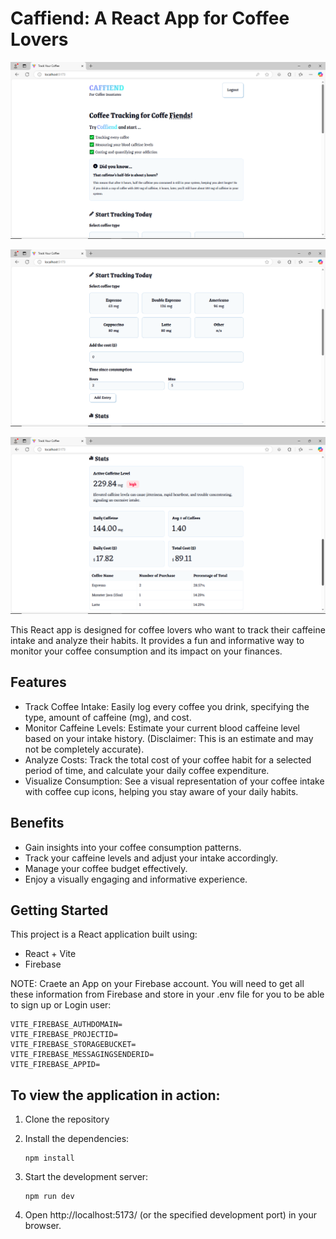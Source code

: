 # Caffiend: A React App for Coffee Lovers

![Hero page where it introduces you to what you are getting from this page](<images/Screenshot%20(3).png>)

![This section allows you to track by submitting information about your coffee history with a time frame.](<images/Screenshot (4).png>)

![The Stats section give information about your caffeine level, daily cost, and total cost of Coffee with a time frame](<images/Screenshot (5).png>)

This React app is designed for coffee lovers who want to track their caffeine intake and analyze their habits. It provides a fun and informative way to monitor your coffee consumption and its impact on your finances.

## Features

- Track Coffee Intake: Easily log every coffee you drink, specifying the type, amount of caffeine (mg), and cost.
- Monitor Caffeine Levels: Estimate your current blood caffeine level based on your intake history. (Disclaimer: This is an estimate and may not be completely accurate).
- Analyze Costs: Track the total cost of your coffee habit for a selected period of time, and calculate your daily coffee expenditure.
- Visualize Consumption: See a visual representation of your coffee intake with coffee cup icons, helping you stay aware of your daily habits.

## Benefits

- Gain insights into your coffee consumption patterns.
- Track your caffeine levels and adjust your intake accordingly.
- Manage your coffee budget effectively.
- Enjoy a visually engaging and informative experience.

## Getting Started

This project is a React application built using:

- React + Vite
- Firebase

NOTE:
Craete an App on your Firebase account. You will need to get all these information from Firebase and store in your .env file for you to be able to sign up or Login user:

```VITE_FIREBASE_APIKEY=
VITE_FIREBASE_AUTHDOMAIN=
VITE_FIREBASE_PROJECTID=
VITE_FIREBASE_STORAGEBUCKET=
VITE_FIREBASE_MESSAGINGSENDERID=
VITE_FIREBASE_APPID=
```

## To view the application in action:

1. Clone the repository
2. Install the dependencies:

   ```
   npm install
   ```

3. Start the development server:

   ```
   npm run dev
   ```

4. Open http://localhost:5173/ (or the specified development port) in your browser.
